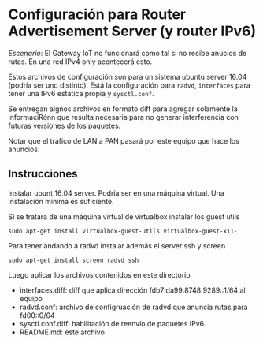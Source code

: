 # Configuración para Router Advertisement Server (y router IPv6)

*Escenario*: El Gateway IoT no funcionará como tal si no recibe anucios
de rutas. En una red IPv4 only acontecerá esto.

Estos archivos de configuración son para un sistema ubuntu server 16.04
(podría ser uno distinto).
Está la configuración para `radvd`, `interfaces` para tener una IPv6 estática
propia y `sysctl.conf`.

Se entregan algnos archivos en formato diff para agregar solamente la informaciRónn que resulta necesaria para no generar interferencia con futuras versiones de los paquetes.

Notar que el tráfico de LAN a PAN pasará por este equipo que hace los anuncios.

## Instrucciones

Instalar ubunt 16.04 server. Podría ser en una máquina virtual. Una instalación
mínima es suficiente.

Si se tratara de una máquina virtual de virtualbox instalar los guest utils

	sudo apt-get install virtualbox-guest-utils virtualbox-guest-x11-

Para tener andando a radvd instalar además el server ssh y screen

	sudo apt-get install screen radvd ssh

Luego aplicar los archivos  contenidos en este directorio

* interfaces.diff: diff que aplica dirección fdb7:da99:8748:9289::1/64 al equipo
* radvd.conf: archivo de configruación de radvd que anuncia rutas para fd00::0/64
* sysctl.conf.diff: habilitación de reenvío de paquetes IPv6.
* README.md: este archivo
